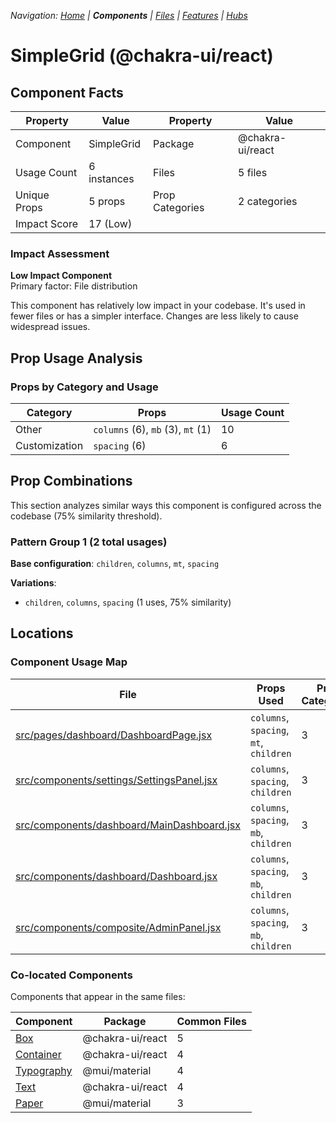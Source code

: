 
*Navigation: [Home](../../index.md) | **Components** | [Files](../../files.md) | [Features](../../features.md) | [Hubs](../../hubs.md)*



# SimpleGrid (@chakra-ui/react)

## Component Facts

| Property | Value | Property | Value |
|----------|-------|----------|-------|
| Component | SimpleGrid | Package | @chakra-ui/react |
| Usage Count | 6 instances | Files | 5 files |
| Unique Props | 5 props | Prop Categories | 2 categories |
| Impact Score | 17 (Low) | | |

### Impact Assessment

**Low Impact Component**  
Primary factor: File distribution

This component has relatively low impact in your codebase. It&#x27;s used in fewer files or has a simpler interface. Changes are less likely to cause widespread issues.

## Prop Usage Analysis

### Props by Category and Usage

| Category | Props | Usage Count |
|----------|-------|-------------|
| Other | `columns` (6), `mb` (3), `mt` (1) | 10 |
| Customization | `spacing` (6) | 6 |

## Prop Combinations

This section analyzes similar ways this component is configured across the codebase (75% similarity threshold).

### Pattern Group 1 (2 total usages)

**Base configuration**: `children`, `columns`, `mt`, `spacing`

**Variations**:
- `children`, `columns`, `spacing` (1 uses, 75% similarity)


## Locations

### Component Usage Map

| File | Props Used | Prop Categories |
|------|------------|----------------|
| [src/pages/dashboard/DashboardPage.jsx](https://github.com/star4beam/react-import-analyzer/blob/main/test-project/src/pages/dashboard/DashboardPage.jsx) | `columns`, `spacing`, `mt`, `children` | 3 |
| [src/components/settings/SettingsPanel.jsx](https://github.com/star4beam/react-import-analyzer/blob/main/test-project/src/components/settings/SettingsPanel.jsx) | `columns`, `spacing`, `children` | 3 |
| [src/components/dashboard/MainDashboard.jsx](https://github.com/star4beam/react-import-analyzer/blob/main/test-project/src/components/dashboard/MainDashboard.jsx) | `columns`, `spacing`, `mb`, `children` | 3 |
| [src/components/dashboard/Dashboard.jsx](https://github.com/star4beam/react-import-analyzer/blob/main/test-project/src/components/dashboard/Dashboard.jsx) | `columns`, `spacing`, `mb`, `children` | 3 |
| [src/components/composite/AdminPanel.jsx](https://github.com/star4beam/react-import-analyzer/blob/main/test-project/src/components/composite/AdminPanel.jsx) | `columns`, `spacing`, `mb`, `children` | 3 |

### Co-located Components
Components that appear in the same files:

| Component | Package | Common Files |
|-----------|---------|--------------|
| [Box](../@chakra-ui_react/Box.md) | @chakra-ui/react | 5 |
| [Container](../@chakra-ui_react/Container.md) | @chakra-ui/react | 4 |
| [Typography](../@mui_material/Typography.md) | @mui/material | 4 |
| [Text](../@chakra-ui_react/Text.md) | @chakra-ui/react | 4 |
| [Paper](../@mui_material/Paper.md) | @mui/material | 3 |
